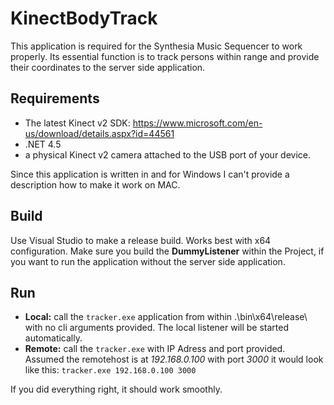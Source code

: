 # KinectBodyTrack

This application is required for the Synthesia Music Sequencer to work properly. Its essential function is to track persons within range and provide their coordinates to the server side application.

## Requirements

- The latest Kinect v2 SDK: https://www.microsoft.com/en-us/download/details.aspx?id=44561
- .NET 4.5 
- a physical Kinect v2 camera attached to the USB port of your device.

Since this application is written in and for Windows I can't provide a description how to make it work on MAC.

## Build

Use Visual Studio to make a release build. Works best with x64 configuration.
Make sure you build the **DummyListener** within the Project, if you want to run the application without the server side application.

## Run

- **Local:** call the `tracker.exe` application from within .\bin\x64\release\ with no cli arguments provided. The local listener will be started automatically.
- **Remote:** call the `tracker.exe` with IP Adress and port provided. Assumed the remotehost is at *192.168.0.100* with port *3000* it would look like this: `tracker.exe 192.168.0.100 3000`

If you did everything right, it should work smoothly.
